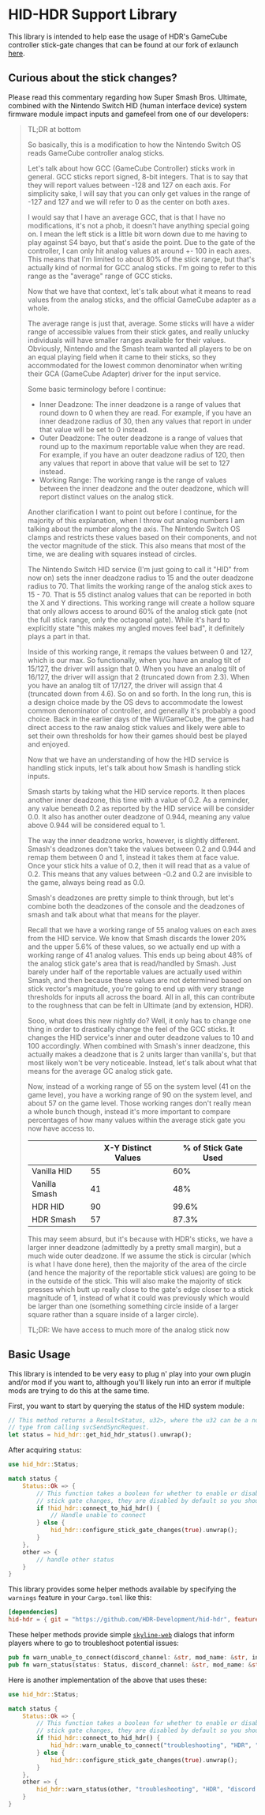 # HID-HDR Support Library

This library is intended to help ease the usage of HDR's GameCube controller stick-gate
changes that can be found at our fork of exlaunch [here](https://github.com/HDR-Development/exlaunch).

## Curious about the stick changes?
Please read this commentary regarding how Super Smash Bros. Ultimate, combined with the Nintendo Switch HID (human interface device) system firmware module impact inputs and gamefeel from one of our developers:

> TL;DR at bottom
> 
> So basically, this is a modification to how the Nintendo Switch OS reads GameCube controller analog sticks.
> 
> Let's talk about how GCC (GameCube Controller) sticks work in general. GCC sticks report signed, 8-bit integers. That is to say that they will report values between -128 and 127 on each axis. For simplicity sake, I will say that you can only get values in the range of -127 and 127 and we will refer to 0 as the center on both axes.
> 
> I would say that I have an average GCC, that is that I have no modifications, it's not a phob, it doesn't have anything special going on. I mean the left stick is a little bit worn down due to me having to play against S4 bayo, but that's aside the point. Due to the gate of the controller, I can only hit analog values at around +- 100 in each axes. This means that I'm limited to about 80% of the stick range, but that's actually kind of normal for GCC analog sticks. I'm going to refer to this range as the "average" range of GCC sticks.
> 
> Now that we have that context, let's talk about what it means to read values from the analog sticks, and the official GameCube adapter as a whole.
> 
> The average range is just that, average. Some sticks will have a wider range of accessible values from their stick gates, and really unlucky individuals will have smaller ranges available for their values. Obviously, Nintendo and the Smash team wanted all players to be on an equal playing field when it came to their sticks, so they accommodated for the lowest common denominator when writing their GCA (GameCube Adapter) driver for the input service.
> 
> Some basic terminology before I continue:
> - Inner Deadzone: The inner deadzone is a range of values that round down to 0 when they are read. For example, if you have an inner deadzone radius of 30, then any values that report in under that value will be set to 0 instead.
> - Outer Deadzone: The outer deadzone is a range of values that round up to the maximum reportable value when they are read. For example, if you have an outer deadzone radius of 120, then any values that report in above that value will be set to 127 instead.
> - Working Range: The working range is the range of values between the inner deadzone and the outer deadzone, which will report distinct values on the analog stick.
> 
> Another clarification I want to point out before I continue, for the majority of this explanation, when I throw out analog numbers I am talking about the number along the axis. The Nintendo Switch OS clamps and restricts these values based on their components, and not the vector magnitude of the stick. This also means that most of the time, we are dealing with squares instead of circles.
> 
> The Nintendo Switch HID service (I'm just going to call it "HID" from now on) sets the inner deadzone radius to 15 and the outer deadzone radius to 70. That limits the working range of the analog stick axes to 15 - 70. That is 55 distinct analog values that can be reported in both the X and Y directions. This working range will create a hollow square that only allows access to around 60% of the analog stick gate (not the full stick range, only the octagonal gate). While it's hard to explicitly state "this makes my angled moves feel bad", it definitely plays a part in that.
> 
> Inside of this working range, it remaps the values between 0 and 127, which is our max. So functionally, when you have an analog tilt of 15/127, the driver will assign that 0. When you have an analog tilt of 16/127, the driver will assign that 2 (truncated down from 2.3). When you have an analog tilt of 17/127, the driver will assign that 4 (truncated down from 4.6). So on and so forth.
> In the long run, this is a design choice made by the OS devs to accommodate the lowest common denominator of controller, and generally it's probably a good choice. Back in the earlier days of the Wii/GameCube, the games had direct access to the raw analog stick values and likely were able to set their own thresholds for how their games should best be played and enjoyed.
> 
> Now that we have an understanding of how the HID service is handling stick inputs, let's talk about how Smash is handling stick inputs.
> 
> Smash starts by taking what the HID service reports. It then places another inner deadzone, this time with a value of 0.2. As a reminder, any value beneath 0.2 as reported by the HID service will be consider 0.0. It also has another outer deadzone of 0.944, meaning any value above 0.944 will be considered equal to 1.
> 
> The way the inner deadzone works, however, is slightly different. Smash's deadzones don't take the values between 0.2 and 0.944 and remap them between 0 and 1, instead it takes them at face value. Once your stick hits a value of 0.2, then it will read that as a value of 0.2. This means that any values between -0.2 and 0.2 are invisible to the game, always being read as 0.0.
> 
> Smash's deadzones are pretty simple to think through, but let's combine both the deadzones of the console and the deadzones of smash and talk about what that means for the player.
> 
> Recall that we have a working range of 55 analog values on each axes from the HID service. We know that Smash discards the lower 20% and the upper 5.6% of these values, so we actually end up with a working range of 41 analog values. This ends up being about 48% of the analog stick gate's area that is read/handled by Smash. Just barely under half of the reportable values are actually used within Smash, and then because these values are not determined based on stick vector's magnitude, you're going to end up with very strange thresholds for inputs all across the board. All in all, this can contribute to the roughness that can be felt in Ultimate (and by extension, HDR).
> 
> Sooo, what does this new nightly do?
> Well, it only has to change one thing in order to drastically change the feel of the GCC sticks. It changes the HID service's inner and outer deadzone values to 10 and 100 accordingly. When combined with Smash's inner deadzone, this actually makes a deadzone that is 2 units larger than vanilla's, but that most likely won't be very noticeable. Instead, let's talk about what that means for the average GC analog stick gate.
> 
> Now, instead of a working range of 55 on the system level (41 on the game leve), you have a working range of 90 on the system level, and about 57 on the game level. Those working ranges don't really mean a whole bunch though, instead it's more important to compare percentages of how many values within the average stick gate you now have access to.
> 
> |               | X-Y Distinct Values | % of Stick Gate Used |
> |-|-|-|
> | Vanilla HID   |                  55 |                  60% |
> | Vanilla Smash |                  41 |                  48% |
> | HDR HID       |                  90 |                99.6% |
> | HDR Smash     |                  57 |                87.3% |
> 
> 
> This may seem absurd, but it's because with HDR's sticks, we have a larger inner deadzone (admittedly by a pretty small margin), but a much wide outer deadzone. If we assume the stick is circular (which is what I have done here), then the majority of the area of the circle (and hence the majority of the reportable stick values) are going to be in the outside of the stick. This will also make the majority of stick presses which butt up really close to the gate's edge closer to a stick magnitude of 1, instead of what it could was previously which would be larger than one (something something circle inside of a larger square rather than a square inside of a larger circle).
> 
> TL;DR: We have access to much more of the analog stick now

## Basic Usage
This library is intended to be very easy to plug n' play into your own plugin and/or mod if you want to, although you'll likely run into an error if multiple mods are trying to do this at the same time.

First, you want to start by querying the status of the HID system module:
```rs
// This method returns a Result<Status, u32>, where the u32 can be a non-zero result
// type from calling svcSendSyncRequest.
let status = hid_hdr::get_hid_hdr_status().unwrap();
```

After acquiring `status`:
```rs
use hid_hdr::Status;

match status {
    Status::Ok => {
        // This function takes a boolean for whether to enable or disable
        // stick gate changes, they are disabled by default so you shouldn't have to do this
        if !hid_hdr::connect_to_hid_hdr() {
            // Handle unable to connect
        } else {
            hid_hdr::configure_stick_gate_changes(true).unwrap();
        }
    },
    other => {
        // handle other status
    }
}
```

This library provides some helper methods available by specifying the `warnings` feature
in your `Cargo.toml` like this:
```toml
[dependencies]
hid-hdr = { git = "https://github.com/HDR-Development/hid-hdr", features = ["warnings"] }
```

These helper methods provide simple [`skyline-web`](https://github.com/skyline-rs/skyline-web) dialogs that inform players where to go to troubleshoot potential issues:
```rs
pub fn warn_unable_to_connect(discord_channel: &str, mod_name: &str, invite: &str);
pub fn warn_status(status: Status, discord_channel: &str, mod_name: &str, invite: &str);
```

Here is another implementation of the above that uses these:
```rs
use hid_hdr::Status;

match status {
    Status::Ok => {
        // This function takes a boolean for whether to enable or disable
        // stick gate changes, they are disabled by default so you shouldn't have to do this
        if !hid_hdr::connect_to_hid_hdr() {
            hid_hdr::warn_unable_to_connect("troubleshooting", "HDR", "discord.gg/hdr");
        } else {
            hid_hdr::configure_stick_gate_changes(true).unwrap();
        }
    },
    other => {
        hid_hdr::warn_status(other, "troubleshooting", "HDR", "discord.gg/hdr");
    }
}
```